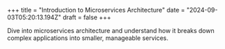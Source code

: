 +++
title = "Introduction to Microservices Architecture"
date = "2024-09-03T05:20:13.194Z"
draft = false
+++

  Dive into microservices architecture and understand how it breaks down complex applications into smaller, manageable services.
        